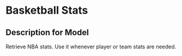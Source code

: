 # Basketball Stats

## Description for Model

Retrieve NBA stats. Use it whenever player or team stats are needed.

